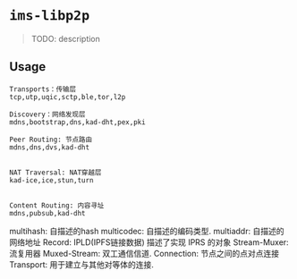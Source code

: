 # `ims-libp2p`

> TODO: description

## Usage

```
Transports：传输层
tcp,utp,uqic,sctp,ble,tor,l2p

Discovery：网络发现层
mdns,bootstrap,dns,kad-dht,pex,pki

Peer Routing: 节点路由
mdns,dns,dvs,kad-dht


NAT Traversal: NAT穿越层
kad-ice,ice,stun,turn


Content Routing: 内容寻址
mdns,pubsub,kad-dht
```


multihash: 自描述的hash
multicodec: 自描述的编码类型.
multiaddr: 自描述的网络地址
Record: IPLD(IPFS链接数据) 描述了实现 IPRS 的对象
Stream-Muxer: 流复用器
Muxed-Stream: 双工通信信道.
Connection: 节点之间的点对点连接
Transport: 用于建立与其他对等体的连接.
